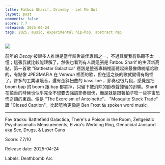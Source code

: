 ```yaml
---
title: Fatboi Sharif, Driveby - Let Me Out
layout: post
comments: false
score: 7.7
released: 2025-04-24
tags: 2025, music, experimental hip-hop, abstract rap
---
```


![](https://f4.bcbits.com/img/a4288898039_16.jpg)

前年的 _Decay_ 被很多人推說是當年饒舌最佳專輯之一，不過其實我有點聽不太懂；這張我就比較能理解了，然後也看到有人說這張是 Fatbou Sharif 的生涯新高點。第一首歌 "Battlestar Galactica" 應該是整張專輯裡面聽起來最像傳統嘻哈歌的，有點像 JPEGMAFIA 在 _Veteran_ 裡面的歌，但在這之後的歌就變得有點怪了。許多的工業環境音，還有歪斜扭曲的 bass line ，節奏也很片段，感覺是把 boom bap 的 boom 跟 bap 都拿掉，只留下被消除的節奏聲殘留的迴響。Sharif 在饒舌的時候也似乎完全不想要去強調節奏起伏，而是就是跟著拍子唸一些宇宙恐怖之類的東西。像是 "The Exorcism of Antoinette"、 "Mosquito Stock Trade" 跟 "Closed Caption"，比起嘻哈更像是 Ben Frost 做 spoken word music。

---

Fav tracks: Battlefield Galactica, There's a Poison in the Room, Zeitgeistic Psychosomatic Measurements, Elvira's Wedding Ring, Genocidal Jansport aka Sex, Drugs, & Laser Guns

Score: 7.7/10

Release date: 2025-04-24

Labels: Deathbomb Arc

